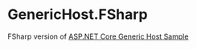 # GenericHost.FSharp

FSharp version of [ASP.NET Core Generic Host Sample](https://github.com/aspnet/Docs/tree/master/aspnetcore/fundamentals/host/generic-host/samples/2.x/GenericHostSample)
